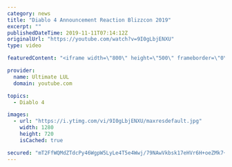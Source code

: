 ```yaml
---
category: news
title: "Diablo 4 Announcement Reaction Blizzcon 2019"
excerpt: ""
publishedDateTime: 2019-11-11T07:14:12Z
originalUrl: "https://youtube.com/watch?v=9I0gLbjENXU"
type: video

featuredContent: "<iframe width=\"800\" height=\"500\" frameborder=\"0\" src=\"https://www.youtube.com/embed/9I0gLbjENXU\" allow=\"accelerometer; autoplay; encrypted-media; gyroscope; picture-in-picture\" allowfullscreen></iframe>"

provider:
  name: Ultimate LUL
  domain: youtube.com

topics:
  - Diablo 4

images:
  - url: "https://i.ytimg.com/vi/9I0gLbjENXU/maxresdefault.jpg"
    width: 1280
    height: 720
    isCached: true

secured: "mT2FfWQMdZTdcPy46WgpW5LyLe4T5e4Wwj/79NAwVkbsk17eHVr6H+oeZMk7+uW2GgAvMYv+QA1XDFLBuRkxwiz5yz2FVFxQmjlGP4mie2Q4LWIe0KFw1+QPaJekw6MCyhF+63saMVJ4rI0LCrabqkJ/InnMwzrt6pL5s+cOUZW1DDQB+Zd4N1oP+ocNFPpUFW3f6z6i2sNc0b63hjlcxkabPEX3evo1G6va0YektIg0Eu/Cc8HfX5uDJEEjjWlAesQ+q5T3Gq7i1+zk9Fbem+4glsKZ4CFJrEVl00q73S1wH/2X9Acad8sUfYuDd2AfgSsiM5TyP0RFpqX2/JYGSftAj4asutlNXN+ttg/3lJ0clUa4C/8pOBZWXKPeC3hxcngG55canDMVG8LzITFjY1ZMXNzUkmjOaryaoLHSCVc=;h+MHqhFuXbbs9LW2P+zXAQ=="
---
```


